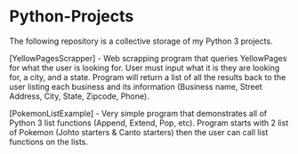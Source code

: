 # Python-Projects
The following repository is a collective storage of my Python 3 projects.

[YellowPagesScrapper] - Web scrapping program that queries YellowPages for what the user is looking for. User must input what it is they are looking for, a city, and a state. Program will return a list of all the results back to the user listing each business and its information (Business name, Street Address, City, State, Zipcode, Phone).

[PokemonListExample] - Very simple program that demonstrates all of Python 3 list functions (Append, Extend, Pop, etc). Program starts with 2 list of Pokemon (Johto starters & Canto starters) then the user can call list functions on the lists.
